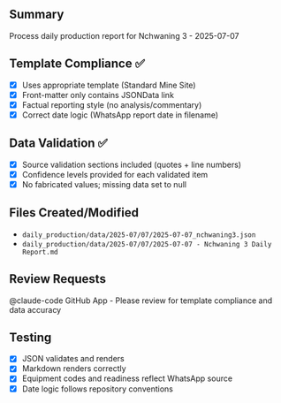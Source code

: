 ## Summary
Process daily production report for Nchwaning 3 - 2025-07-07

## Template Compliance ✅
- [x] Uses appropriate template (Standard Mine Site)
- [x] Front-matter only contains JSONData link
- [x] Factual reporting style (no analysis/commentary)
- [x] Correct date logic (WhatsApp report date in filename)

## Data Validation ✅
- [x] Source validation sections included (quotes + line numbers)
- [x] Confidence levels provided for each validated item
- [x] No fabricated values; missing data set to null

## Files Created/Modified
- `daily_production/data/2025-07/07/2025-07-07_nchwaning3.json`
- `daily_production/data/2025-07/07/2025-07-07 - Nchwaning 3 Daily Report.md`

## Review Requests
@claude-code GitHub App - Please review for template compliance and data accuracy

## Testing
- [x] JSON validates and renders
- [x] Markdown renders correctly
- [x] Equipment codes and readiness reflect WhatsApp source
- [x] Date logic follows repository conventions
